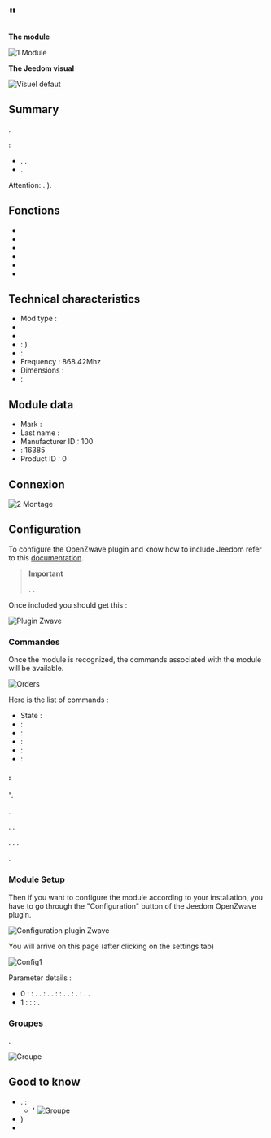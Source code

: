 # "

 **The module**

![1 Module](images/duwi.05436/1-Module.PNG)

**The Jeedom visual**

![Visuel defaut](images/duwi.05436/Visuel_defaut.PNG)

## Summary 

.

 :

-   . .
-   .

Attention: . ).

## Fonctions

-   
-   
-   
-   
-   
-   

## Technical characteristics

-   Mod type : 
-   
-   
-    : )
-    : 
-   Frequency : 868.42Mhz
-   Dimensions : 
-    : 

## Module data

-   Mark : 
-   Last name : 
-   Manufacturer ID : 100
-    : 16385
-   Product ID : 0

## Connexion

![2 Montage](images/duwi.05436/2-Montage.PNG)

## Configuration

To configure the OpenZwave plugin and know how to include Jeedom refer to this [documentation](https://doc.jeedom.com/en_US/plugins/automation%20protocol/openzwave/).

> **Important**
>
> . .

Once included you should get this :

![Plugin Zwave](images/duwi.05436/3-Inclusion.PNG)

### Commandes

Once the module is recognized, the commands associated with the module will be available.

![Orders](images/duwi.05436/4-Commandes.PNG)

Here is the list of commands :

-   State : 
-    : 
-    : 
-    : 
-    : 
-    : 

####  :

".

.

. .

. . .

.

### Module Setup

Then if you want to configure the module according to your installation, you have to go through the "Configuration" button of the Jeedom OpenZwave plugin.

![Configuration plugin Zwave](images/plugin/bouton_configuration.jpg)

You will arrive on this page (after clicking on the settings tab)

![Config1](images/duwi.05436/5-Paramètres.PNG)

Parameter details :

-   0 :  :
. .
 : .
.
 :  : . .  : .
 : . .
-   1 :  :  :
.

### Groupes

.

![Groupe](images/duwi.05436/6-Groupes.PNG)

## Good to know

-   .  :
    - '
![Groupe](images/duwi.05436/7-Poll.PNG)
  - )
-   
